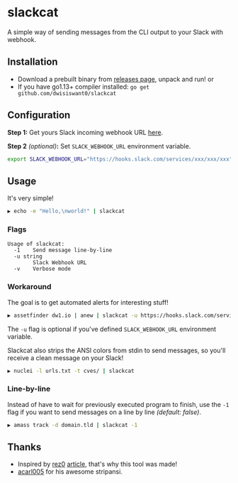 # slackcat

A simple way of sending messages from the CLI output to your Slack with webhook.

## Installation

- Download a prebuilt binary from [releases page](https://github.com/dwisiswant0/slackcat/releases/latest), unpack and run! or
- If you have go1.13+ compiler installed: `go get github.com/dwisiswant0/slackcat`

## Configuration

**Step 1:** Get yours Slack incoming webhook URL [here](https://slack.com/intl/en-id/help/articles/115005265063-Incoming-webhooks-for-Slack).

**Step 2** _(optional)_**:** Set `SLACK_WEBHOOK_URL` environment variable.
```bash
export SLACK_WEBHOOK_URL="https://hooks.slack.com/services/xxx/xxx/xxx"
```

## Usage

It's very simple!

```bash
▶ echo -e "Hello,\nworld!" | slackcat
```

### Flags

```
Usage of slackcat:
  -1    Send message line-by-line
  -u string
        Slack Webhook URL
  -v    Verbose mode
```

### Workaround

The goal is to get automated alerts for interesting stuff!

```bash
▶ assetfinder dw1.io | anew | slackcat -u https://hooks.slack.com/services/xxx/xxx/xxx
```

The `-u` flag is optional if you've defined `SLACK_WEBHOOK_URL` environment variable.

Slackcat also strips the ANSI colors from stdin to send messages, so you'll receive a clean message on your Slack!

```bash
▶ nuclei -l urls.txt -t cves/ | slackcat
```

### Line-by-line

Instead of have to wait for previously executed program to finish, use the `-1` flag if you want to send messages on a line by line _(default: false)_.

```bash
▶ amass track -d domain.tld | slackcat -1
```

## Thanks

- Inspired by [rez0](https://twitter.com/rez0__) [article](https://rez0.blog/hacking/2020/02/07/bugbounty-alert-automation-tips.html), that's why this tool was made!
- [acarl005](https://github.com/acarl005) for his awesome stripansi.